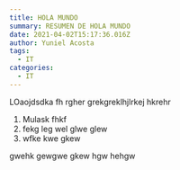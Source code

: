 ```yaml
---
title: HOLA MUNDO
summary: RESUMEN DE HOLA MUNDO
date: 2021-04-02T15:17:36.016Z
author: Yuniel Acosta
tags:
  - IT
categories:
  - IT
---
```

LOaojdsdka fh rgher grekgreklhjlrkej hkrehr

1. Mulask fhkf 
2.  fekg leg wel glwe glew
3.  wfke kwe gkew 

 gwehk gewgwe gkew hgw hehgw
